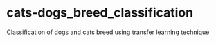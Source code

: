 # cats-dogs_breed_classification
Classification of dogs and cats breed using transfer learning technique
